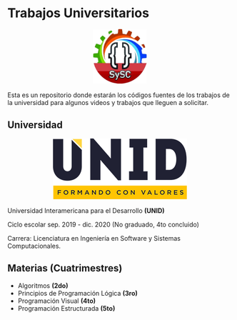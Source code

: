 # Trabajos Universitarios

<p align="center">
    <img src="./static/logo-sistemas.png" width="120"/>
</p>

Esta es un repositorio donde estarán los códigos fuentes de los trabajos de la universidad para algunos videos y trabajos que lleguen a solicitar.

## Universidad

<p align="center">
    <img src="./static/logo-unid.png" width="300"/>
</p>

Universidad Interamericana para el Desarrollo **(UNID)**

Ciclo escolar sep. 2019 - dic. 2020 (No graduado, 4to concluido)

Carrera: Licenciatura en Ingeniería en Software y Sistemas Computacionales.

## Materias (Cuatrimestres)

-   Algoritmos **(2do)**
-   Principios de Programación Lógica **(3ro)**
-   Programación Visual **(4to)**
-   Programación Estructurada **(5to)**

